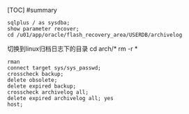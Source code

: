 [TOC]
#summary


	sqlplus / as sysdba;
	show parameter recover;
	cd /u01/app/oracle/flash_recovery_area/USERDB/archivelog
切换到linux归档日志下的目录
	cd arch/*
	rm -r *

	rman
	connect target sys/sys_passwd;
	crosscheck backup; 
	delete obsolete; 
	delete expired backup; 
	crosscheck archivelog all; 
	delete expired archivelog all; yes
	host;